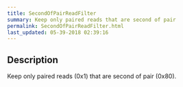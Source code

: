```yaml
---
title: SecondOfPairReadFilter
summary: Keep only paired reads that are second of pair
permalink: SecondOfPairReadFilter.html
last_updated: 05-39-2018 02:39:16
---
```



## Description

Keep only paired reads (0x1) that are second of pair (0x80).

